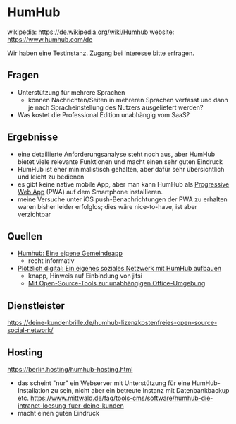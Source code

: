 # HumHub

wikipedia: https://de.wikipedia.org/wiki/Humhub
website: https://www.humhub.com/de

Wir haben eine Testinstanz. Zugang bei Interesse bitte erfragen.

## Fragen

- Unterstützung für mehrere Sprachen
  - können Nachrichten/Seiten in mehreren Sprachen verfasst und dann je nach Spracheinstellung des Nutzers ausgeliefert werden?
- Was kostet die Professional Edition unabhängig vom SaaS?

## Ergebnisse

- eine detaillierte Anforderungsanalyse steht noch aus, aber HumHub bietet viele relevante Funktionen und macht einen sehr guten Eindruck
- HumHub ist eher minimalistisch gehalten, aber dafür sehr übersichtlich und leicht zu bedienen
- es gibt keine native mobile App, aber man kann HumHub als [Progressive Web App](https://de.wikipedia.org/wiki/Progressive_Web_App) (PWA) auf dem Smartphone installieren.
- meine Versuche unter iOS push-Benachrichtungen der PWA zu erhalten waren bisher leider erfolglos; dies wäre nice-to-have, ist aber verzichtbar

## Quellen

- [Humhub: Eine eigene Gemeindeapp](https://gerhardbeck.de/humhub-eine-eigene-gemeindeapp/)
  - recht informativ
- [Plötzlich digital: Ein eigenes soziales Netzwerk mit HumHub aufbauen](https://so-geht-digital.de/ploetzlich-digital-ein-eigenes-soziales-netzwerk-mit-humhub-aufbauen/)
  - knapp, Hinweis auf Einbindung von jitsi
  - [Mit Open-Source-Tools zur unabhängigen Office-Umgebung](https://www.cloudcomputing-insider.de/mit-open-source-tools-zur-unabhaengigen-office-umgebung-a-950366/)


## Dienstleister

https://deine-kundenbrille.de/humhub-lizenzkostenfreies-open-source-social-network/
## Hosting

https://berlin.hosting/humhub-hosting.html
- das scheint "nur" ein Webserver mit Unterstützung für eine HumHub-Installation zu sein, nicht aber ein betreute Instanz mit Datenbankbackup etc.
https://www.mittwald.de/faq/tools-cms/software/humhub-die-intranet-loesung-fuer-deine-kunden
- macht einen guten Eindruck